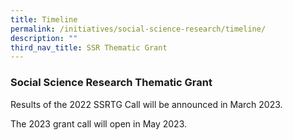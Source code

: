 ```yaml
---
title: Timeline
permalink: /initiatives/social-science-research/timeline/
description: ""
third_nav_title: SSR Thematic Grant
---
```


### **Social Science Research Thematic Grant**
Results of the 2022 SSRTG Call will be announced in March 2023.

The 2023 grant call will open in May 2023.